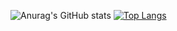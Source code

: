 ![Anurag's GitHub stats](https://github-readme-stats.vercel.app/api?username=sarmatdzar&show_icons=true&theme=transparent)
[![Top Langs](https://github-readme-stats.vercel.app/api/top-langs/?username=sarmatdzar&layout=compact)](https://github.com/anuraghazra/github-readme-stats)
